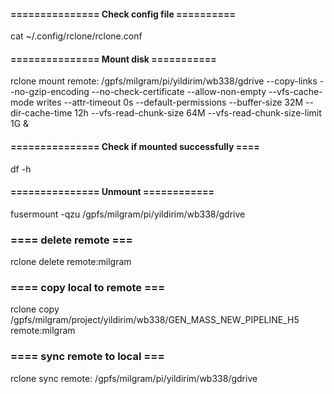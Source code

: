 #### =============== Check config file ==========
cat ~/.config/rclone/rclone.conf

#### =============== Mount disk ===========
rclone mount remote: /gpfs/milgram/pi/yildirim/wb338/gdrive --copy-links --no-gzip-encoding --no-check-certificate --allow-non-empty --vfs-cache-mode writes --attr-timeout 0s --default-permissions --buffer-size 32M --dir-cache-time 12h --vfs-read-chunk-size 64M --vfs-read-chunk-size-limit 1G &

#### ===============  Check if mounted successfully ====
df -h
#### ===============  Unmount ============

fusermount -qzu /gpfs/milgram/pi/yildirim/wb338/gdrive


### ==== delete remote ===
rclone delete remote:milgram

### ==== copy local to remote ===
rclone copy /gpfs/milgram/project/yildirim/wb338/GEN_MASS_NEW_PIPELINE_H5 remote:milgram

### ==== sync remote to local ===
rclone sync remote: /gpfs/milgram/pi/yildirim/wb338/gdrive
